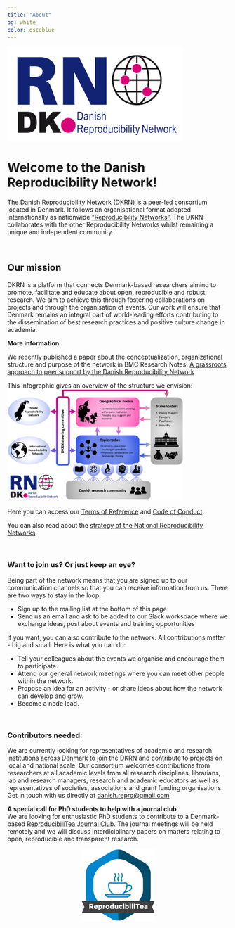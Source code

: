 ```yaml
---
title: "About"
bg: white
color: osceblue
---
```


<img src="img/DKRN_logo.png" style="max-width:400px">

# **Welcome to the Danish Reproducibility Network!**

The Danish Reproducibility Network (DKRN) is a peer-led consortium located in Denmark. It follows an organisational format adopted internationally as nationwide [“Reproducibility Networks”](https://www.ukrn.org/international-networks/). The DKRN collaborates with the other Reproducibility Networks whilst remaining a unique and independent community. 

<br>   
  
## **Our mission**

DKRN is a platform that connects Denmark-based researchers aiming to promote, facilitate and educate about open, reproducible and robust research. We aim to achieve this through fostering collaborations on projects and through the organisation of events. Our work will ensure that Denmark remains an integral part of world-leading efforts contributing to the dissemination of best research practices and positive culture change in academia.  
  
**More information**  

We recently published a paper about the conceptualization, organizational structure and purpose of the network in BMC Research Notes: [A grassroots approach to peer support by the Danish Reproducibility Network](https://doi.org/10.1186/s13104-024-06912-7)   

This infographic gives an overview of the structure we envision:
<img src="img/comitee/dkrn_structure.png" style="max-width:400px">

Here you can access our [Terms of Reference](https://drive.google.com/file/d/1el5NEov6rMj2osI4BVqTGYomihytaIkt/view?usp=sharing) and [Code of Conduct]( https://drive.google.com/file/d/1xzJkMTDthqXga3JKyOsQ8uRjTZtAWJh6/view?usp=sharing). 

You can also read about the [strategy of the National Reproducibility Networks](https://osf.io/aq5je).   
  
 <br>   

### **Want to join us? Or just keep an eye?**  
Being part of the network means that you are signed up to our communication channels so that you can receive information from us. There are two ways to stay in the loop:  
* Sign up to the mailing list at the bottom of this page  
* Send us an email and ask to be added to our Slack workspace where we exchange ideas, post about events and training opportunities
  
If you want, you can also contribute to the network. All contributions matter - big and small. Here is what you can do:  
* Tell your colleagues about the events we organise and encourage them to participate.  
* Attend our general network meetings where you can meet other people within the network.  
* Propose an idea for an activity - or share ideas about how the network can develop and grow.  
* Become a node lead.

 <br>     
    
### **Contributors needed:**  
  
We are currently looking for representatives of academic and research institutions across Denmark to join the DKRN and contribute to projects on local and national scale. Our consortium welcomes contributions from researchers at all academic levels from all research disciplines, librarians, lab and research managers, research and academic educators as well as representatives of societies, associations and grant funding organisations. Get in touch with us directly at danish.repro@gmail.com   
  
**A special call for PhD students to help with a journal club**  
We are looking for enthusiastic PhD students to contribute to a Denmark-based [ReproducibiliTea Journal Club](https://reproducibilitea.org/). The journal meetings will be held remotely and we will discuss interdiciplinary papers on matters relating to open, reproducible and transparent research.  
  
<p align="center">
<img src="img/reproducibiliTea_logo.jpg" align="center">
</p>  
  
<br>  
  

